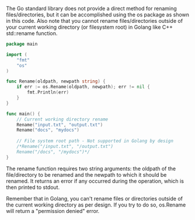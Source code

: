 The Go standard library does not provide a direct method for renaming files/directories, but it can be accomplished using the os package as shown in this code. Also note that you cannot rename files/directories outside of your current working directory (or filesystem root) in Golang like C++ std::rename function.

```go
package main

import (
    "fmt"
    "os"
)

func Rename(oldpath, newpath string) {
    if err := os.Rename(oldpath, newpath); err != nil {
        fmt.Println(err)
    }
}

func main() {
    // Current working directory rename
    Rename("input.txt", "output.txt")
    Rename("docs", "mydocs")
    
    // File system root path - Not supported in Golang by design 
    /*Rename("/input.txt", "/output.txt")
    Rename("/docs", "/mydocs")*/
}
```
The rename function requires two string arguments: the oldpath of the file/directory to be renamed and the newpath to which it should be renamed. It returns an error if any occurred during the operation, which is then printed to stdout. 

Remember that in Golang, you can't rename files or directories outside of the current working directory as per design. If you try to do so, os.Rename will return a "permission denied" error.

